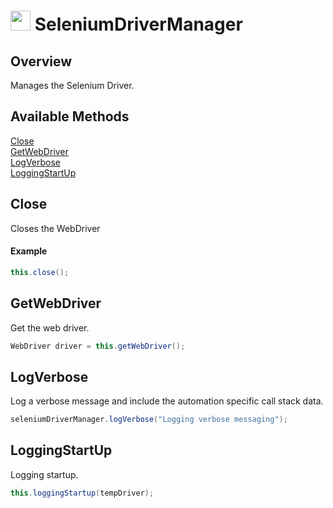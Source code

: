 # <img src="resources/MAQS.jpg" height="32" width="32"> SeleniumDriverManager

## Overview
Manages the Selenium Driver.

## Available Methods
[Close](#Close)  
[GetWebDriver](#GetWebDriver)  
[LogVerbose](#LogVerbose)   
[LoggingStartUp](#LoggingStartUp)  


## Close
Closes the WebDriver
#### Example
```java
this.close();
```

## GetWebDriver
Get the web driver.
```java
WebDriver driver = this.getWebDriver();
```

## LogVerbose
Log a verbose message and include the automation specific call stack data.
```java
seleniumDriverManager.logVerbose("Logging verbose messaging");
```

## LoggingStartUp
Logging startup.
```java
this.loggingStartup(tempDriver);
```
